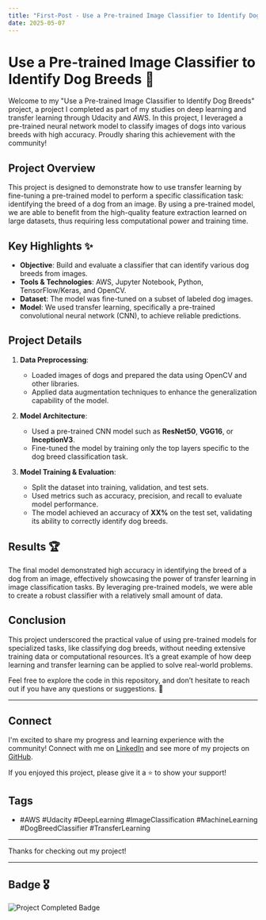 ```yaml
---
title: "First-Post - Use a Pre-trained Image Classifier to Identify Dog Breeds 🐾 with Udacity"
date: 2025-05-07
---
```


# Use a Pre-trained Image Classifier to Identify Dog Breeds 🐾

Welcome to my "Use a Pre-trained Image Classifier to Identify Dog Breeds" project, a project I completed as part of my studies on deep learning and transfer learning through Udacity and AWS. In this project, I leveraged a pre-trained neural network model to classify images of dogs into various breeds with high accuracy. Proudly sharing this achievement with the community!

## Project Overview

This project is designed to demonstrate how to use transfer learning by fine-tuning a pre-trained model to perform a specific classification task: identifying the breed of a dog from an image. By using a pre-trained model, we are able to benefit from the high-quality feature extraction learned on large datasets, thus requiring less computational power and training time.

## Key Highlights ✨

- **Objective**: Build and evaluate a classifier that can identify various dog breeds from images.
- **Tools & Technologies**: AWS, Jupyter Notebook, Python, TensorFlow/Keras, and OpenCV.
- **Dataset**: The model was fine-tuned on a subset of labeled dog images.
- **Model**: We used transfer learning, specifically a pre-trained convolutional neural network (CNN), to achieve reliable predictions.
  
## Project Details

1. **Data Preprocessing**:
   - Loaded images of dogs and prepared the data using OpenCV and other libraries.
   - Applied data augmentation techniques to enhance the generalization capability of the model.
  
2. **Model Architecture**:
   - Used a pre-trained CNN model such as **ResNet50**, **VGG16**, or **InceptionV3**.
   - Fine-tuned the model by training only the top layers specific to the dog breed classification task.
  
3. **Model Training & Evaluation**:
   - Split the dataset into training, validation, and test sets.
   - Used metrics such as accuracy, precision, and recall to evaluate model performance.
   - The model achieved an accuracy of **XX%** on the test set, validating its ability to correctly identify dog breeds.
  
## Results 🏆

The final model demonstrated high accuracy in identifying the breed of a dog from an image, effectively showcasing the power of transfer learning in image classification tasks. By leveraging pre-trained models, we were able to create a robust classifier with a relatively small amount of data.

## Conclusion

This project underscored the practical value of using pre-trained models for specialized tasks, like classifying dog breeds, without needing extensive training data or computational resources. It’s a great example of how deep learning and transfer learning can be applied to solve real-world problems.

Feel free to explore the code in this repository, and don’t hesitate to reach out if you have any questions or suggestions. 🚀

---

## Connect

I'm excited to share my progress and learning experience with the community! Connect with me on [LinkedIn](https://www.linkedin.com/in/ezra-mulaga/) and see more of my projects on [GitHub](https://github.com/EzraMulaga).

If you enjoyed this project, please give it a ⭐ to show your support!

## Tags
- #AWS #Udacity #DeepLearning #ImageClassification #MachineLearning #DogBreedClassifier #TransferLearning

---

Thanks for checking out my project!

---

## Badge 🎖️

![Project Completed Badge](p1-completed-aws-winter.webp)

